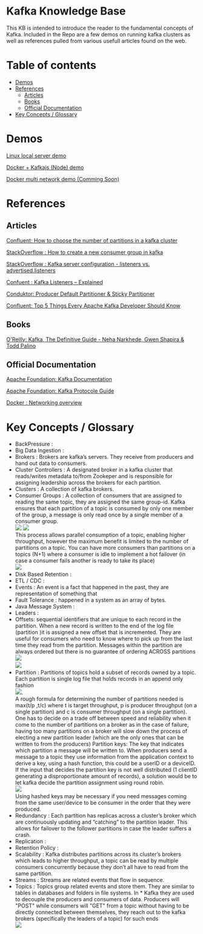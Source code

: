 # Kafka Knowledge Base
This KB is intended to introduce the reader to the fundamental concepts of Kafka. Included in the Repo are a few demos on running kafka clusters as well as references pulled from various usefull articles found on the web.

# Table of contents
- [Demos](#demos)
- [References](#references)
  - [Articles](#articles)
  - [Books](#books)
  - [Official Documentation](#official-documentation)
- [Key Concepts / Glossary](#key-concepts--glossary)


# Demos
[Linux local server demo](kafka_linux_demo_/kafka_linux_demo.ipynb)  

[Docker + Kafkajs (Node) demo](kafkjs_docker_demo)

[Docker multi network demo (Comming Soon)](./)

# References
## Articles
[Confluent: How to choose the number of partitions in a kafka cluster](https://www.confluent.io/blog/how-choose-number-topics-partitions-kafka-cluster/)

[StackOverflow : How to create a new consumer group in kafka](https://stackoverflow.com/questions/61770993/how-to-create-a-new-consumer-group-in-kafka)  

[StackOverflow : Kafka server configuration - listeners vs. advertised.listeners](https://stackoverflow.com/questions/42998859/kafka-server-configuration-listeners-vs-advertised-listeners#:~:text=Listeners%20are%20all%20the%20addresses,talk%20to%20the%20current%20broker.)

[Confuent : Kafka Listeners – Explained](https://www.confluent.io/blog/kafka-listeners-explained/)

[Conduktor: Producer Default Partitioner & Sticky Partitioner](https://www.conduktor.io/kafka/producer-default-partitioner-and-sticky-partitioner)

[Confluent: Top 5 Things Every Apache Kafka Developer Should Know](https://www.confluent.io/blog/5-things-every-kafka-developer-should-know/)


## Books 
[O'Reilly: Kafka, The Definitive Guide - Neha Narkhede, Gwen Shapira & Todd Palino](https://www.confluent.io/wp-content/uploads/confluent-kafka-definitive-guide-complete.pdf)


## Official Documentation 
[Apache Foundation: Kafka Documentation](https://kafka.apache.org/documentation/)  

[Apache Foundation: Kafka Protocole Guide](https://kafka.apache.org/protocol.html)

[Docker : Networking overview](https://docs.docker.com/network/)



# Key Concepts / Glossary


* BackPressure :
* Big Data Ingestion :
* Brokers : Brokers are kafka’s servers. They receive from producers and hand out data to consumers. 
* Cluster Controllers :  A designated broker in a kafka cluster that reads/writes metadata to/from Zookeper and is responsible for assigning leadership across the brokers for each partition.
* Clusters : A collection of kafka brokers.
* Consumer Groups : A collection of consumers that are assigned to reading the same topic, they are assigned the same group-id. Kafka ensures that each partition of a topic is consumed by only one member of the group, a message is only read once by a single member of a consumer group.   
![](https://miro.medium.com/max/640/1*J-0xbraSo0fbyrrPCXedlg.png)  ![](https://miro.medium.com/max/640/1*J-0xbraSo0fbyrrPCXedlg.png)  
This process allows parallel consumption of a topic, enabling higher throughput, however the maximum benefit is limited to the number of partitions on a topic. You can have more consumers than partitions on a topics (N+1) where a consumer is idle to implement a hot failover (in case a consumer fails another is ready to take its place)  
![](https://miro.medium.com/max/640/1*u9fycPZCrnr80fS-mhTX4w.png)
* Disk Based Retention :
* ETL / CDC :
* Events : An event is a fact that happened in the past, they are representation of something that 
* Fault Tolerance :
happened in a system as an array of bytes.
* Java Message System :
* Leaders :
* Offsets: sequential identifiers that are unique to each record in the partition. When a new record is written to the end of the log file (partition )it is assigned a new offset that is incremented. They are useful for consumers who need to know where to pick up from the last time they read from the partition. Messages within the partition are always ordered but there is no guarantee of ordering ACROSS partitions
![](https://miro.medium.com/max/720/1*UEjzjKWxqduWnOpIzC34Ow.png)  
![](https://miro.medium.com/max/640/1*qlXZaR453wKWBqSl-JQFvQ.png)  
* Partition : Partitions of topics hold a subset of records owned by a topic. Each partition is single log file that holds records in an append only fashion  
![](https://miro.medium.com/max/640/1*JFfNA2FUsF3iek2lHAZlEA.png).   
A rough formula for determining the number of partitions needed is max(t/p ,t/c) where t is target throughput, p is producer throughput (on a single partition) and c is consumer throughput (on a single partition). One has to decide on a trade off between speed and reliability when it come to the number of partitions on a broker as in the case of failure, having too many partitions on a broker will slow down the process of electing a new partition leader (which are the only ones that can be written to from the producers)
Partition keys: The key that indicates which partition a message will be written to. When producers send a message to a topic they use information from the application context to derive a key, using a hash function, this could be a userID or a deviceID. If the input that decides the partition key is not well distributed (1 clientID generating a disproportionate amount of records), a solution would be to let kafka decide the partition assignment using round robin.  
![](https://miro.medium.com/max/720/1*UVEPQaFJhu9yu1mJW8r60w.png)   
Using hashed keys may be necessary if you need messages coming from the same user/device to be consumer in the order that they were produced. 
* Redundancy : Each partition has replicas across a cluster’s broker which are continuously updating and “catching” to the partition leader. This allows for failover to the follower partitions in case the leader suffers a crash.
* Replication :
* Retention Policy :
* Scalability : Kafka distributes partitions across its cluster’s brokers which leads to higher throughput, a topic can be read by multiple consumers concurrently because they don’t all have to read from the same partition. 
* Streams : Streams are related events that flow in sequence.
* Topics : Topics group related events and store them. They are similar to tables in databases and folders in file systems. In * Kafka they are used to decouple the producers and consumers of data. Producers will "POST" while consumers will "GET" from a topic without having to be directly connected between themselves, they reach out to the kafka brokers (specifically the leaders of a topic) for such ends   
![](https://miro.medium.com/max/1400/1*APGq98CaniHGoDvfjgbVaA.png)
